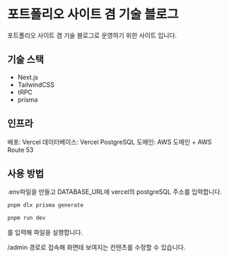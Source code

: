 # 포트폴리오 사이트 겸 기술 블로그

포트폴리오 사이트 겸 기술 블로그로 운영하기 위한 사이트 입니다.

## 기술 스택

- Next.js
- TailwindCSS
- tRPC
- prisma

## 인프라

배포: Vercel
데이터베이스: Vercel PostgreSQL
도메인: AWS 도메인 + AWS Route 53

## 사용 방법

.env파일을 만들고 DATABASE_URL에 vercel의 postgreSQL 주소를 입력합니다.

```sh
pnpm dlx prisma generate

pnpm run dev
```

를 입력해 파일을 실행합니다.

/admin 경로로 접속해 화면테 보여지는 컨텐츠를 수정할 수 있습니다.
